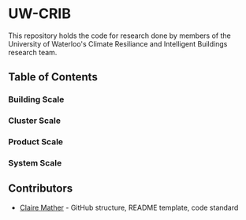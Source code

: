 # UW-CRIB

This repository holds the code for research done by members of the University of Waterloo's
Climate Resiliance and Intelligent Buildings research team.


## Table of Contents

### Building Scale

### Cluster Scale

### Product Scale

### System Scale


## Contributors

* [Claire Mather](https://github.com/claire-mather) - GitHub structure, README template, code standard